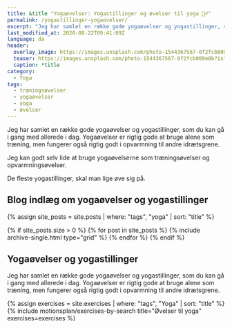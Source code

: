 ```yaml
---
title: &title "Yogaøvelser: Yogastillinger og øvelser til yoga 🧘‍♂️"
permalink: /yogastillinger-yogaovelser/
excerpt: "Jeg har samlet en række gode yogaøvelser og yogastillinger, som du kan gå i gang med allerede i dag. Yogaøvelser er rigtig gode at bruge alene som træning, men fungerer også rigtig godt i opvarmning til andre idrætsgrene."
last_modified_at: 2020-08-22T09:41:09Z
language: da
header:
  overlay_image: https://images.unsplash.com/photo-1544367567-0f2fcb009e0b?ixlib=rb-1.2.1&auto=format&fit=crop&h=630&w=1200&q=10
  teaser: https://images.unsplash.com/photo-1544367567-0f2fcb009e0b?ixlib=rb-1.2.1&auto=format&fit=crop&h=300&w=400&q=10
  caption: *title
category:
  - Yoga
tags:
  - træningsøvelser
  - yogaøvelser
  - yoga
  - øvelser
---
```


Jeg har samlet en række gode yogaøvelser og yogastillinger, som du kan gå i gang med allerede i dag. Yogaøvelser er rigtig gode at bruge alene som træning, men fungerer også rigtig godt i opvarmning til andre idrætsgrene.

Jeg kan godt selv lide at bruge yogaøvelserne som træningsøvelser og opvarmningsøvelser. 

De fleste yogastillinger, skal man lige øve sig på.

## Blog indlæg om yogaøvelser og yogastillinger

<div class="feature__wrapper">

{% assign site_posts = site.posts | where: "tags", "yoga" | sort: "title" %}

{% if site_posts.size > 0 %}
  {% for post in site_posts %}
    {% include archive-single.html type="grid" %}
  {% endfor %}
{% endif %}

</div>

## Yogaøvelser og yogastillinger

Jeg har samlet en række gode yogaøvelser og yogastillinger, som du kan gå i gang med allerede i dag. Yogaøvelser er rigtig gode at bruge alene som træning, men fungerer også rigtig godt i opvarmning til andre idrætsgrene.

{% assign exercises = site.exercises | where: "tags", "Yoga" | sort: "title" %}
{% include motionsplan/exercises-by-search title="Øvelser til yoga" exercises=exercises %}

